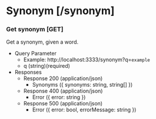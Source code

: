 # Synonym [/synonym]

### Get synonym [GET]

Get a synonym, given a word.

- Query Parameter
  - Example: http://localhost:3333/synonym?q=`example`
  - q (string)(required)
- Responses
  - Response 200 (application/json)
    - Synonyms ({ synonyms: string, string[] })
  - Response 400 (application/json)
    - Error ({ error: string })
  - Response 500 (application/json)
    - Error ({ error: bool, errorMessage: string })
